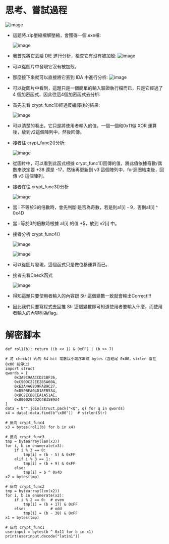 思考、嘗試過程
===
  ![image](https://hackmd.io/_uploads/HytIrw0oex.png)

- 這題將.zip壓縮檔解壓縮，會獲得一個.exe檔:
  
  ![image](https://hackmd.io/_uploads/S13qHPCsll.png)

- 我首先將它丟給 DIE 進行分析，檢查它有沒有被加殼:
![image](https://hackmd.io/_uploads/BJRbLw0sxl.png)
- 可以從圖片中發現它沒有被加殼。
- 那麼接下來就可以直接將它丟到 IDA 中進行分析:
    ![image](https://hackmd.io/_uploads/BJ0tLw0jll.png)
- 可以從圖片中看到，這題只是一個簡單的輸入驗證執行檔而已，只是它經過了 4 個加密函式，因此往這4個加密函式去分析:
- 首先去看 crypt_func1()經過反編譯後的結果:
  
  ![image](https://hackmd.io/_uploads/ByB8vwAjxe.png)
- 可以清楚的看出，它只是將使用者輸入的值，一個一個和0x11做 XOR 運算後，放到v2這個陣列中，然後回傳。
- 接者往 crypt_func2()分析:
  
  ![image](https://hackmd.io/_uploads/rJzwqDCjee.png)
- 從圖片中，可以看到此函式根據 crypt_func1()回傳的值，將此值依據奇數/偶數來決定要 +38 還是 -17，然後再更新到 v3 這個陣列中，for迴圈結束後，回傳 v3 這個陣列。
- 接者在往 crypt_func3()分析
  
  ![image](https://hackmd.io/_uploads/HkBkpvRogl.png)
- 當 i 不等於3的倍數時，會先判斷i是否為奇數，若是則a1[i] - 9，否則a1[i] ^ 0x4D 
- 當 i 等於3的倍數時根據 a1[i] 的值 +5，放到 v2[i] 中。
- 接者分析 crypt_func4()
  
  ![image](https://hackmd.io/_uploads/rJ6o1d0jlx.png)
  
  ![image](https://hackmd.io/_uploads/HkJpydRslg.png)
- 可以從圖片發現，這個函式只是做位移運算而已。
- 接者去看Check函式
  
  ![image](https://hackmd.io/_uploads/ryHIZdRsgl.png)
- 得知這題只要使用者輸入的內容跟 Str 這個變數一致就會輸出Correct!!!
- 因此我們只要寫程式去回推 Str 這個變數即可知道使用者要輸入什麼，而使用者輸入的內容則為flag。
# 解密腳本
```python=
def rol1(b): return ((b << 1) & 0xFF) | (b >> 7)

# 將 check() 內的 64-bit 常數以小端序串成 bytes（含結尾 0x00，strlen 會在 0x00 前停止）
import struct
qwords = [
    0x3A9C9AACCD21BF36,
    0xC90DC22EE285A60A,
    0xE2A4A68D9FAB9C27,
    0xB50BEA04D18EB534,
    0xBC2ECB8CEA1A51AE,
    0x0000294D2C4B35E9A4
]
data = b"".join(struct.pack("<Q", q) for q in qwords)
x4 = data[:data.find(b"\x00")]  # strlen(Str)

# 反向 crypt_func4
x3 = bytes(rol1(b) for b in x4)

# 反向 crypt_func3
tmp = bytearray(len(x3))
for i, b in enumerate(x3):
    if i % 3 == 0:
        tmp[i] = (b - 5) & 0xFF
    elif i % 3 == 1:
        tmp[i] = (b + 9) & 0xFF
    else:
        tmp[i] = b ^ 0x4D
x2 = bytes(tmp)

# 反向 crypt_func2
tmp = bytearray(len(x2))
for i, b in enumerate(x2):
    if i % 2 == 0:  # even
        tmp[i] = (b + 17) & 0xFF
    else:           # odd
        tmp[i] = (b - 38) & 0xFF
x1 = bytes(tmp)

# 反向 crypt_func1
userinput = bytes(b ^ 0x11 for b in x1)
print(userinput.decode("latin1"))

```
